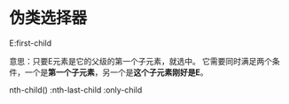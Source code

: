 
# 伪类选择器

E:first-child

意思：只要E元素是它的父级的第一个子元素，就选中。
它需要同时满足两个条件，一个是**第一个子元素**，另一个是**这个子元素刚好是E**。

nth-child()
:nth-last-child
:only-child